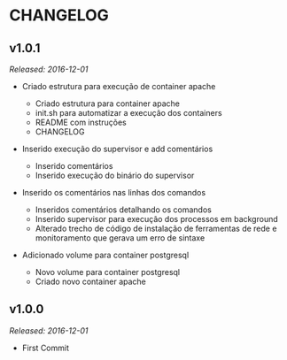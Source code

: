 # CHANGELOG

## v1.0.1

_Released: 2016-12-01_

- Criado estrutura para execução de container apache
    - Criado estrutura para container apache
    - init.sh para automatizar a execução dos containers
    - README com instruções
    - CHANGELOG

- Inserido execução do supervisor e add comentários
    - Inserido comentários
    - Inserido execução do binário do supervisor

- Inserido os comentários nas linhas dos comandos
    - Inseridos comentários detalhando os comandos
    - Inserido supervisor para execução dos processos em background
    - Alterado trecho de código de instalação de ferramentas de rede
      e monitoramento que gerava um erro de sintaxe

- Adicionado volume para container postgresql
    - Novo volume para container postgresql
    - Criado novo container apache

## v1.0.0

_Released: 2016-12-01_

- First Commit